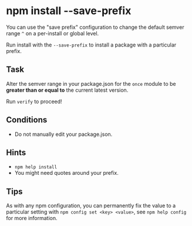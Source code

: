 # npm install --save-prefix

You can use the "save prefix" configuration to change the
default semver range `^` on a per-install or global level.

Run install with the `--save-prefix` to install a package with a particular prefix.


## Task

Alter the semver range in your package.json for the `once` module to be **greater than or equal to** the current latest version.

Run `verify` to proceed!

## Conditions

* Do not manually edit your package.json.

## Hints

* `npm help install`
* You might need quotes around your prefix.

## Tips

As with any npm configuration, you can permanently fix the value to a
particular setting with `npm config set <key> <value>`, see `npm help
config` for more information.

